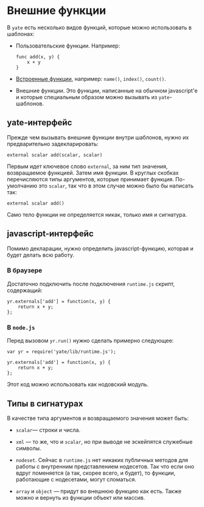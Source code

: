 Внешние функции
===============

В `yate` есть несколько видов функций, которые можно использовать в шаблонах:

  * Пользовательские функции. Например:

        func add(x, y) {
            x + y
        }

  * [Встроенные функции](built-in-functions.md), например: `name()`, `index()`, `count()`.

  * Внешние функции. Это функции, написанные на обычном javascript'е и которые специальным образом можно вызывать
    из `yate`-шаблонов.


yate-интерфейс
--------------

Прежде чем вызывать внешние функции внутри шаблонов, нужно их предварительно задекларировать:

    external scalar add(scalar, scalar)

Первым идет ключевое слово `external`, за ним тип значения, возвращаемое функцией.
Затем имя функции. В круглых скобках перечисляются типы аргументов, которые принимает функция.
По-умолчанию это `scalar`, так что в этом случае можно было бы написать так:

    external scalar add()

Само тело функции не определяется никак, только имя и сигнатура.


javascript-интерфейс
--------------------

Помимо декларации, нужно определить javascript-функцию, которая и будет делать всю работу.


### В браузере

Достаточно подключить после подключения `runtime.js` скрипт, содержащий:

    yr.externals['add'] = function(x, y) {
        return x + y;
    };


### В `node.js`

Перед вызовом `yr.run()` нужно сделать примерно следующее:

    var yr = require('yate/lib/runtime.js');

    yr.externals['add'] = function(x, y) {
        return x + y;
    };

Этот код можно использовать как нодовский модуль.


Типы в сигнатурах
-----------------

В качестве типа аргументов и возвращаемого значения может быть:

  * `scalar`— строки и числа.

  * `xml` — то же, что и `scalar`, но при выводе не эскейпятся служебные символы.

  * `nodeset`. Сейчас в `runtime.js` нет никаких публичных методов для работы с внутренним представлением нодесетов.
    Так что если оно вдруг поменяется (а так, скорее всего, и будет), то функции, работающие с нодесетами, могут сломаться.

  * `array` и `object` — придут во внешнюю функцию как есть. Также можно и вернуть из функции объект или массив.

